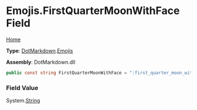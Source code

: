# Emojis\.FirstQuarterMoonWithFace Field

[Home](../../../README.md)

**Type**: [DotMarkdown](../../README.md)\.[Emojis](../README.md)

**Assembly**: DotMarkdown\.dll

```csharp
public const string FirstQuarterMoonWithFace = ":first_quarter_moon_with_face:"
```

### Field Value

System\.[String](https://docs.microsoft.com/en-us/dotnet/api/system.string)